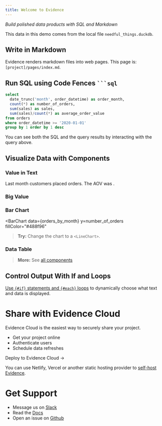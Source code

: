 ```yaml
---
title: Welcome to Evidence
---
```


_Build polished data products with SQL and Markdown_

This data in this demo comes from the local file `needful_things.duckdb`.

<LineChart
  data={orders_by_month}
  y=sales
  yFmt=usd0k
  title = "Sales by Month, USD"
/>

## Write in Markdown

Evidence renders markdown files into web pages. This page is:
`[project]/pages/index.md`.

## Run SQL using Code Fences ` ```sql `

```sql orders_by_month
select
  date_trunc('month', order_datetime) as order_month,
  count(*) as number_of_orders,
  sum(sales) as sales,
  sum(sales)/count(*) as average_order_value
from orders
where order_datetime >= '2020-01-01'
group by 1 order by 1 desc
```

You can see both the SQL and the query results by interacting with the query above.


## Visualize Data with Components

### Value in Text

Last month customers placed **<Value data={orders_by_month} column=number_of_orders/>** orders. The AOV was **<Value data={orders_by_month} column=average_order_value fmt=usd2/>**.

### Big Value 
<BigValue data={orders_by_month} value=sales fmt=usd0/>
<BigValue data={orders_by_month} value=number_of_orders />


### Bar Chart

<BarChart 
  data={orders_by_month} 
  y=number_of_orders 
  fillColor="#488f96"
>
  <ReferenceArea xMin="2020-03-15" xMax="2021-05-15" label="COVID Impacted" color=red/>
</BarChart>

> **Try:** Change the chart to a `<LineChart>`.

### Data Table

<DataTable data={orders_by_month} rows=6>
  <Column id=order_month fmt=mmmm-yy title="Month"/>
  <Column id=sales fmt=usd0 />
  <Column id=number_of_orders />
  <Column id=average_order_value fmt=usd2 title="Avg. Order Value"/>
</DataTable>

> **More:** See [all components](https://docs.evidence.dev/components/all-components)

## Control Output With If and Loops

[Use `{#if}` statements and `{#each}` loops](/control-statements) to dynamically choose what text and data is displayed.

# Share with Evidence Cloud

Evidence Cloud is the easiest way to securely share your project. 
- Get your project online
- Authenticate users
- Schedule data refreshes

<BigLink href=/settings#deployment>Deploy to Evidence Cloud &rarr;</BigLink>

You can use Netlify, Vercel or another static hosting provider to [self-host Evidence](https://docs.evidence.dev/deployment/overview).

# Get Support

- Message us on [Slack](https://join.slack.com/t/evidencedev/shared_invite/zt-uda6wp6a-hP6Qyz0LUOddwpXW5qG03Q)
- Read the [Docs](https://docs.evidence.dev/)
- Open an issue on [Github](https://github.com/evidence-dev/evidence)
